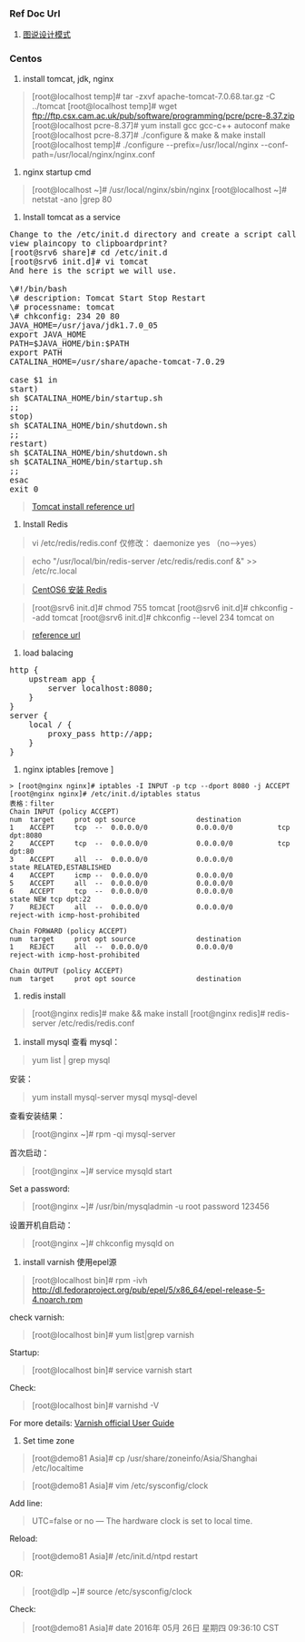 ### Ref Doc Url
1.  [图说设计模式](http://design-patterns.readthedocs.io/zh_CN/latest/index.html)

### Centos
1. install tomcat, jdk, nginx
> [root@localhost temp]# tar -zxvf apache-tomcat-7.0.68.tar.gz -C ../tomcat
> [root@localhost temp]# wget ftp://ftp.csx.cam.ac.uk/pub/software/programming/pcre/pcre-8.37.zip
> [root@localhost pcre-8.37]# yum install gcc gcc-c++ autoconf make
> [root@localhost pcre-8.37]# ./configure & make & make install
> [root@localhost temp]# ./configure --prefix=/usr/local/nginx --conf-path=/usr/local/nginx/nginx.conf 

1. nginx startup cmd
> [root@localhost ~]# /usr/local/nginx/sbin/nginx 
> [root@localhost ~]# netstat -ano |grep 80

1. Install tomcat as a service
<pre>Change to the /etc/init.d directory and create a script called 'tomcat' as shown below.
view plaincopy to clipboardprint?
[root@srv6 share]# cd /etc/init.d  
[root@srv6 init.d]# vi tomcat  
And here is the script we will use.

\#!/bin/bash
\# description: Tomcat Start Stop Restart  
\# processname: tomcat  
\# chkconfig: 234 20 80  
JAVA_HOME=/usr/java/jdk1.7.0_05  
export JAVA_HOME  
PATH=$JAVA_HOME/bin:$PATH  
export PATH  
CATALINA_HOME=/usr/share/apache-tomcat-7.0.29  
  
case $1 in  
start)  
sh $CATALINA_HOME/bin/startup.sh  
;;   
stop)     
sh $CATALINA_HOME/bin/shutdown.sh  
;;   
restart)  
sh $CATALINA_HOME/bin/shutdown.sh  
sh $CATALINA_HOME/bin/startup.sh  
;;   
esac      
exit 0  </pre>

> [Tomcat install reference url](http://www.davidghedini.com/pg/entry/install_tomcat_7_on_centos)

1. Install Redis

> vi /etc/redis/redis.conf
> 仅修改： daemonize yes （no-->yes）

> echo "/usr/local/bin/redis-server /etc/redis/redis.conf &" >> /etc/rc.local

> [CentOS6 安装 Redis](https://segmentfault.com/a/1190000002685224)

> [root@srv6 init.d]# chmod 755 tomcat
> [root@srv6 init.d]# chkconfig --add tomcat
> [root@srv6 init.d]# chkconfig --level 234 tomcat on

> [reference url](http://www.davidghedini.com/pg/entry/install_tomcat_7_on_centos)

1. load balacing
<pre>
http {
    upstream app {
        server localhost:8080;
    }
}
server {
    local / {
        proxy_pass http://app;
    }
}
</pre>

1. nginx iptables [remove  ]
```
> [root@nginx nginx]# iptables -I INPUT -p tcp --dport 8080 -j ACCEPT
[root@nginx nginx]# /etc/init.d/iptables status
表格：filter
Chain INPUT (policy ACCEPT)
num  target     prot opt source               destination
1    ACCEPT     tcp  --  0.0.0.0/0            0.0.0.0/0           tcp dpt:8080
2    ACCEPT     tcp  --  0.0.0.0/0            0.0.0.0/0           tcp dpt:80
3    ACCEPT     all  --  0.0.0.0/0            0.0.0.0/0           state RELATED,ESTABLISHED
4    ACCEPT     icmp --  0.0.0.0/0            0.0.0.0/0
5    ACCEPT     all  --  0.0.0.0/0            0.0.0.0/0
6    ACCEPT     tcp  --  0.0.0.0/0            0.0.0.0/0           state NEW tcp dpt:22
7    REJECT     all  --  0.0.0.0/0            0.0.0.0/0           reject-with icmp-host-prohibited

Chain FORWARD (policy ACCEPT)
num  target     prot opt source               destination
1    REJECT     all  --  0.0.0.0/0            0.0.0.0/0           reject-with icmp-host-prohibited

Chain OUTPUT (policy ACCEPT)
num  target     prot opt source               destination

```
1. redis install
> [root@nginx redis]# make && make install
> [root@nginx redis]# redis-server /etc/redis/redis.conf


1. install mysql
查看 mysql：
> yum list | grep mysql

安装：
> yum install mysql-server mysql mysql-devel

查看安装结果：
> [root@nginx ~]# rpm -qi mysql-server

首次启动：
> [root@nginx ~]# service mysqld start

Set a password:
> [root@nginx ~]# /usr/bin/mysqladmin -u root password 123456

设置开机自启动：
> [root@nginx ~]# chkconfig mysqld on

1. install varnish
使用epel源
> [root@localhost bin]# rpm -ivh http://dl.fedoraproject.org/pub/epel/5/x86_64/epel-release-5-4.noarch.rpm

check varnish:
> [root@localhost bin]# yum list|grep varnish

Startup:
> [root@localhost bin]# service varnish start

Check:
> [root@localhost bin]# varnishd -V

For more details:
[Varnish official User Guide](https://varnish-cache.org/docs/4.0/index.html#)

1. Set time zone
> [root@demo81 Asia]# cp /usr/share/zoneinfo/Asia/Shanghai /etc/localtime

> [root@demo81 Asia]# vim /etc/sysconfig/clock

Add line:
> UTC=false or no — The hardware clock is set to local time.

Reload:
> [root@demo81 Asia]# /etc/init.d/ntpd restart

OR:
> [root@dlp ~]# source /etc/sysconfig/clock

Check:
> [root@demo81 Asia]# date
  2016年 05月 26日 星期四 09:36:10 CST
